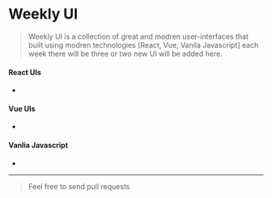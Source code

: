 # Weekly UI

> Weekly UI is a collection of great and modren user-interfaces that built using modren technologies [React, Vue, Vanila Javascript] each week there will be three or two new UI will be added here.

#### React UIs

-

#### Vue UIs

-

#### Vanlia Javascript

-

---

> Feel free to send pull requests
